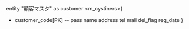 

entity "顧客マスタ" as customer <m_cystiners>{
+ customer_code[PK]
--
pass
name
address
tel
mail
del_flag
reg_date
}



